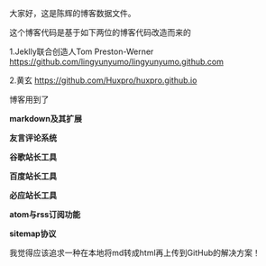 大家好，这是陈辉的博客数据文件。

这个博客代码是基于如下两位的博客代码改造而来的

1.Jeklly联合创造人Tom Preston-Werner
  https://github.com/lingyunyumo/lingyunyumo.github.com

2.黄玄
  https://github.com/Huxpro/huxpro.github.io




博客用到了

**markdown及其扩展**

**友言评论系统**

**谷歌站长工具**

**百度站长工具**

**必应站长工具**

**atom与rss订阅功能**

**sitemap协议**

我觉得应该追求一种在本地将md转成html再上传到GitHub的解决方案！

